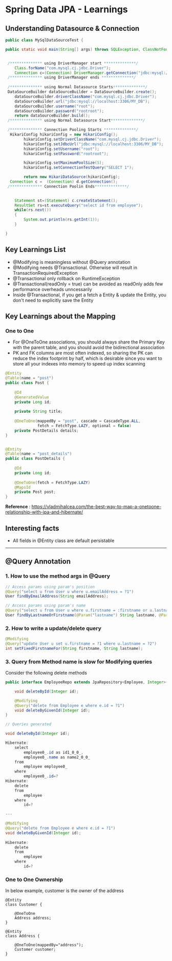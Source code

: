 # Spring Data JPA - Learnings

## Understanding Datasource & Connection

```java
public class MySqlDataSourceTest {

public static void main(String[] args) throws SQLException, ClassNotFoundException {


 /************** using DriverManager start **************/
    Class.forName("com.mysql.cj.jdbc.Driver");
    Connection c=(Connection) DriverManager.getConnection("jdbc:mysql://localhost:3306/MY_DB","root","rootroot");
 /************** using DriverManager ends **************/
 
 /************** using Normal Datasource Starts**************/  
 DataSourceBuilder dataSourceBuilder = DataSourceBuilder.create();
	dataSourceBuilder.driverClassName("com.mysql.cj.jdbc.Driver");
	dataSourceBuilder.url("jdbc:mysql://localhost:3306/MY_DB");
	dataSourceBuilder.username("root");
	dataSourceBuilder.password("rootroot");
	return dataSourceBuilder.build(); 
 /************** using Normal Datasource Start**************/ 

 /************** Connection Pooling Starts **************/
  HikariConfig hikariConfig = new HikariConfig();
		hikariConfig.setDriverClassName("com.mysql.cj.jdbc.Driver");
		hikariConfig.setJdbcUrl("jdbc:mysql://localhost:3306/MY_DB");
		hikariConfig.setUsername("root");
		hikariConfig.setPassword("rootroot");

		hikariConfig.setMaximumPoolSize(5);
		hikariConfig.setConnectionTestQuery("SELECT 1");

		return new HikariDataSource(hikariConfig);
  Connection c =  (Connection) d.getConnection();
 /************** Connection Poolin Ends**************/ 
 

    Statement st=(Statement) c.createStatement();
    ResultSet rs=st.executeQuery("select id from employee");
    while(rs.next())
    {
        System.out.println(rs.getInt(1));
    }

}
```

## Key Learnings List

* @Modifying is meaningless without @Query annotation
* @Modifying needs @Transactional. Otherwise will result in TransactionRequiredException
* @Transactional only rollback on RuntimeException
* @Transactional(readOnly = true) can be avoided as readOnly adds few performance overheads unncessarily
* Inside @Transactional, if you get a fetch a Entity & update the Entity, you don't need to explicitly save the Entity

## Key Learnings about the Mapping 

### One to One
* For @OneToOne associations, you should always share the Primary Key with the parent table, and you should avoid the bidirectional association
* PK and FK columns are most often indexed, so sharing the PK can reduce the index footprint by half, which is desirable since you want to store all your indexes into memory to speed up index scanning

```java
@Entity
@Table(name = "post")
public class Post {
 
    @Id
    @GeneratedValue
    private Long id;
 
    private String title;
 
    @OneToOne(mappedBy = "post", cascade = CascadeType.ALL,
              fetch = FetchType.LAZY, optional = false)
    private PostDetails details;
}


@Entity
@Table(name = "post_details")
public class PostDetails {
 
    @Id
    private Long id;
 
    @OneToOne(fetch = FetchType.LAZY)
    @MapsId
    private Post post; 
}
```
**Reference** : https://vladmihalcea.com/the-best-way-to-map-a-onetoone-relationship-with-jpa-and-hibernate/

## Interesting facts

* All fields in @Entity class are default persistable

<hr>

## @Query Annotation

### 1. How to use the method args in @Query

```java
// Access params using param's position
@Query("select u from User u where u.emailAddress = ?1")
User findByEmailAddress(String emailAddress);

// Access params using param's name
@Query("select u from User u where u.firstname = :firstname or u.lastname = :lastname")
User findByLastnameOrFirstname(@Param("lastname") String lastname, @Param("firstname") String firstname);
```

### 2. How to write a update/delete query

```java
@Modifying
@Query("update User u set u.firstname = ?1 where u.lastname = ?2")
int setFixedFirstnameFor(String firstname, String lastname);
```

### 3. Query from Method name is slow for Modifying queries

Consider the following delete methods

```java
public interface EmployeeRepo extends JpaRepository<Employee, Integer>{

    void deleteById(Integer id);

    @Modifying
    @Query("delete from Employee e where e.id = ?1")
    void deleteByGivenId(Integer id);
}
```

```java
// Queries generated 

void deleteById(Integer id);

Hibernate: 
    select
        employee0_.id as id1_0_0_,
        employee0_.name as name2_0_0_ 
    from
        employee employee0_ 
    where
        employee0_.id=?
Hibernate: 
    delete 
    from
        employee 
    where
        id=?

---

@Modifying
@Query("delete from Employee e where e.id = ?1")
void deleteByGivenId(Integer id);
    
Hibernate: 
    delete 
    from
        employee 
    where
        id=?
```

### One to One Ownership

In below example, customer is the owner of the address

```
@Entity
class Customer {

    @OneToOne
    Address address;
}

@Entity
class Address {

    @OneToOne(mappedBy="address");
    Customer customer;
}
```

